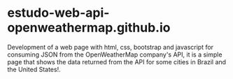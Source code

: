 # estudo-web-api-openweathermap.github.io
Development of a web page with html, css, bootstrap and javascript for consuming JSON from the OpenWeatherMap company's API, it is a simple page that shows the data returned from the API for some cities in Brazil and the United States!.
